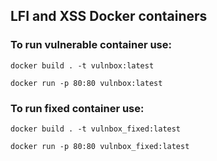 
## LFI and XSS Docker containers

### To run vulnerable container use:

`docker build . -t vulnbox:latest`

`docker run -p 80:80 vulnbox:latest`

### To run fixed container use:

`docker build . -t vulnbox_fixed:latest`

`docker run -p 80:80 vulnbox_fixed:latest`
